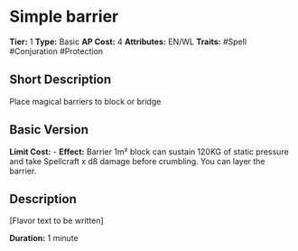 # Simple barrier

**Tier:** 1
**Type:** Basic
**AP Cost:** 4
**Attributes:** EN/WL
**Traits:** #Spell #Conjuration #Protection

## Short Description
Place magical barriers to block or bridge

## Basic Version
**Limit Cost:** -
**Effect:** Barrier 1m² block can sustain 120KG of static pressure and take Spellcraft x d8 damage before crumbling. You can layer the barrier.

## Description
[Flavor text to be written]

**Duration:** 1 minute